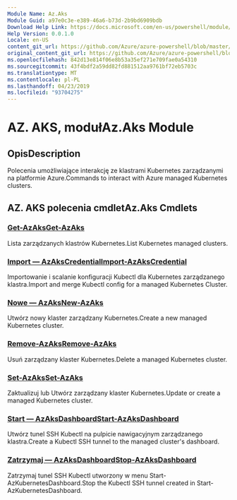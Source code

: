 ```yaml
---
Module Name: Az.Aks
Module Guid: a97e0c3e-e389-46a6-b73d-2b9bd6909bdb
Download Help Link: https://docs.microsoft.com/en-us/powershell/module/az.aks
Help Version: 0.0.1.0
Locale: en-US
content_git_url: https://github.com/Azure/azure-powershell/blob/master/src/Aks/Aks/help/Az.Aks.md
original_content_git_url: https://github.com/Azure/azure-powershell/blob/master/src/Aks/Aks/help/Az.Aks.md
ms.openlocfilehash: 842d13e814f06e8b53a35ef271e709fae0a54310
ms.sourcegitcommit: 43f4bdf2a59dd82fd881512aa9761bf72eb5703c
ms.translationtype: MT
ms.contentlocale: pl-PL
ms.lasthandoff: 04/23/2019
ms.locfileid: "93704275"
---
```

# <span data-ttu-id="1cdcc-101">AZ. AKS, moduł</span><span class="sxs-lookup"><span data-stu-id="1cdcc-101">Az.Aks Module</span></span>
## <span data-ttu-id="1cdcc-102">Opis</span><span class="sxs-lookup"><span data-stu-id="1cdcc-102">Description</span></span>
<span data-ttu-id="1cdcc-103">Polecenia umożliwiające interakcję ze klastrami Kubernetes zarządzanymi na platformie Azure.</span><span class="sxs-lookup"><span data-stu-id="1cdcc-103">Commands to interact with Azure managed Kubernetes clusters.</span></span>

## <span data-ttu-id="1cdcc-104">AZ. AKS polecenia cmdlet</span><span class="sxs-lookup"><span data-stu-id="1cdcc-104">Az.Aks Cmdlets</span></span>
### [<span data-ttu-id="1cdcc-105">Get-AzAks</span><span class="sxs-lookup"><span data-stu-id="1cdcc-105">Get-AzAks</span></span>](Get-AzAks.md)
<span data-ttu-id="1cdcc-106">Lista zarządzanych klastrów Kubernetes.</span><span class="sxs-lookup"><span data-stu-id="1cdcc-106">List Kubernetes managed clusters.</span></span>

### [<span data-ttu-id="1cdcc-107">Import — AzAksCredential</span><span class="sxs-lookup"><span data-stu-id="1cdcc-107">Import-AzAksCredential</span></span>](Import-AzAksCredential.md)
<span data-ttu-id="1cdcc-108">Importowanie i scalanie konfiguracji Kubectl dla Kubernetes zarządzanego klastra.</span><span class="sxs-lookup"><span data-stu-id="1cdcc-108">Import and merge Kubectl config for a managed Kubernetes Cluster.</span></span>

### [<span data-ttu-id="1cdcc-109">Nowe — AzAks</span><span class="sxs-lookup"><span data-stu-id="1cdcc-109">New-AzAks</span></span>](New-AzAks.md)
<span data-ttu-id="1cdcc-110">Utwórz nowy klaster zarządzany Kubernetes.</span><span class="sxs-lookup"><span data-stu-id="1cdcc-110">Create a new managed Kubernetes cluster.</span></span>

### [<span data-ttu-id="1cdcc-111">Remove-AzAks</span><span class="sxs-lookup"><span data-stu-id="1cdcc-111">Remove-AzAks</span></span>](Remove-AzAks.md)
<span data-ttu-id="1cdcc-112">Usuń zarządzany klaster Kubernetes.</span><span class="sxs-lookup"><span data-stu-id="1cdcc-112">Delete a managed Kubernetes cluster.</span></span>

### [<span data-ttu-id="1cdcc-113">Set-AzAks</span><span class="sxs-lookup"><span data-stu-id="1cdcc-113">Set-AzAks</span></span>](Set-AzAks.md)
<span data-ttu-id="1cdcc-114">Zaktualizuj lub Utwórz zarządzany klaster Kubernetes.</span><span class="sxs-lookup"><span data-stu-id="1cdcc-114">Update or create a managed Kubernetes cluster.</span></span>

### [<span data-ttu-id="1cdcc-115">Start — AzAksDashboard</span><span class="sxs-lookup"><span data-stu-id="1cdcc-115">Start-AzAksDashboard</span></span>](Start-AzAksDashboard.md)
<span data-ttu-id="1cdcc-116">Utwórz tunel SSH Kubectl na pulpicie nawigacyjnym zarządzanego klastra.</span><span class="sxs-lookup"><span data-stu-id="1cdcc-116">Create a Kubectl SSH tunnel to the managed cluster's dashboard.</span></span>

### [<span data-ttu-id="1cdcc-117">Zatrzymaj — AzAksDashboard</span><span class="sxs-lookup"><span data-stu-id="1cdcc-117">Stop-AzAksDashboard</span></span>](Stop-AzAksDashboard.md)
<span data-ttu-id="1cdcc-118">Zatrzymaj tunel SSH Kubectl utworzony w menu Start-AzKubernetesDashboard.</span><span class="sxs-lookup"><span data-stu-id="1cdcc-118">Stop the Kubectl SSH tunnel created in Start-AzKubernetesDashboard.</span></span>

